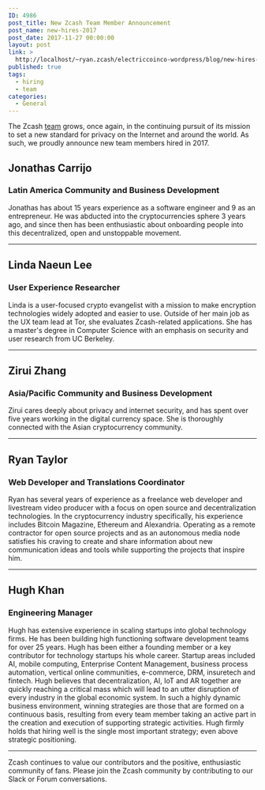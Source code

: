 ```yaml
---
ID: 4986
post_title: New Zcash Team Member Announcement
post_name: new-hires-2017
post_date: 2017-11-27 00:00:00
layout: post
link: >
  http://localhost/~ryan.zcash/electriccoinco-wordpress/blog/new-hires-2017/
published: true
tags:
  - hiring
  - team
categories:
  - General
---
```

<p>The Zcash <a class="reference external" href="https://z.cash/team.html">team</a> grows, once again, in the continuing pursuit of its mission to set a new standard for privacy on the Internet and around the world. As such, we proudly announce new team members hired in 2017.</p>
<div id="jonathas-carrijo" class="new-hire-post section">
<h2>Jonathas Carrijo</h2>
<div id="latin-america-community-and-business-development" class="section">
<h3>Latin America Community and Business Development</h3>
<p>Jonathas has about 15 years experience as a software engineer and 9 as an entrepreneur. He was abducted into the cryptocurrencies sphere 3 years ago, and since then has been enthusiastic about onboarding people into this decentralized, open and unstoppable movement.</p>
</div>
</div>
<hr class="docutils" />
<div id="linda-naeun-lee" class="new-hire-post section">
<h2>Linda Naeun Lee</h2>
<div id="user-experience-researcher" class="section">
<h3>User Experience Researcher</h3>
<p>Linda is a user-focused crypto evangelist with a mission to make encryption technologies widely adopted and easier to use. Outside of her main job as the UX team lead at Tor, she evaluates Zcash-related applications. She has a master's degree in Computer Science with an emphasis on security and user research from UC Berkeley.</p>
</div>
</div>
<hr class="docutils" />
<div id="zirui-zhang" class="new-hire-post section">
<h2>Zirui Zhang</h2>
<div id="asia-pacific-community-and-business-development" class="section">
<h3>Asia/Pacific Community and Business Development</h3>
<p>Zirui cares deeply about privacy and internet security, and has spent over five years working in the digital currency space. She is thoroughly connected with the Asian cryptocurrency community.</p>
</div>
</div>
<hr class="docutils" />
<div id="ryan-taylor" class="new-hire-post section">
<h2>Ryan Taylor</h2>
<div id="web-developer-and-translations-coordinator" class="section">
<h3>Web Developer and Translations Coordinator</h3>
<p>Ryan has several years of experience as a freelance web developer and livestream video producer with a focus on open source and decentralization technologies. In the cryptocurrency industry specifically, his experience includes Bitcoin Magazine, Ethereum and Alexandria. Operating as a remote contractor for open source projects and as an autonomous media node satisfies his craving to create and share information about new communication ideas and tools while supporting the projects that inspire him.</p>
</div>
</div>
<hr class="docutils" />
<div id="hugh-khan" class="new-hire-post section">
<h2>Hugh Khan</h2>
<div id="engineering-manager" class="section">
<h3>Engineering Manager</h3>
<p>Hugh has extensive experience in scaling startups into global technology firms. He has been building high functioning software development teams for over 25 years. Hugh has been either a founding member or a key contributor for technology startups his whole career. Startup areas included AI, mobile computing, Enterprise Content Management, business process automation, vertical online communities, e-commerce, DRM, insuretech and fintech. Hugh believes that decentralization, AI, IoT and AR together are quickly reaching a critical mass which will lead to an utter disruption of every industry in the global economic system. In such a highly dynamic business environment, winning strategies are those that are formed on a continuous basis, resulting from every team member taking an active part in the creation and execution of supporting strategic activities. Hugh firmly holds that hiring well is the single most important strategy; even above strategic positioning.</p>
<hr class="docutils" />
<p>Zcash continues to value our contributors and the positive, enthusiastic community of fans. Please join the Zcash community by contributing to our Slack or Forum conversations.</p>
</div>
</div>
